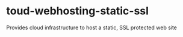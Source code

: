 # toud-webhosting-static-ssl
Provides cloud infrastructure to host a static, SSL protected web site
